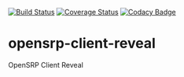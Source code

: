 [![Build Status](https://travis-ci.org/OpenSRP/opensrp-client-reveal.svg?branch=master)](https://travis-ci.org/OpenSRP/opensrp-client-reveal) [![Coverage Status](https://coveralls.io/repos/github/OpenSRP/opensrp-client-reveal/badge.svg?branch=master)](https://coveralls.io/github/OpenSRP/opensrp-client-reveal?branch=master)
[![Codacy Badge](https://api.codacy.com/project/badge/Grade/36e296c5bea343e1ac451d66a2331d11)](https://www.codacy.com/app/OpenSRP/opensrp-client-reveal?utm_source=github.com&amp;utm_medium=referral&amp;utm_content=OpenSRP/opensrp-client-reveal&amp;utm_campaign=Badge_Grade)
#  opensrp-client-reveal
OpenSRP Client Reveal

